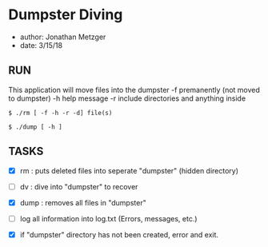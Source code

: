 # Dumpster Diving
- author: Jonathan Metzger
- date: 3/15/18

## RUN

This application will move files into the dumpster
 -f premanently (not moved to dumpster)
 -h help message
 -r include directories and anything inside

```
$ ./rm [ -f -h -r -d] file(s)
```

```
$ ./dump [ -h ]
```

## TASKS

- [x] rm : puts deleted files into seperate "dumpster" (hidden directory)

- [ ] dv : dive into "dumpster" to recover 

- [x] dump : removes all files in "dumpster"

- [ ] log all information into log.txt (Errors, messages, etc.)

- [x] if "dumpster" directory has not been created, error and exit.
